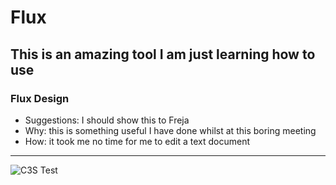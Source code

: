 # Flux

This is an amazing tool I am just learning how to use
---

### Flux Design

- Suggestions: I should show this to Freja
- Why: this is something useful I have done whilst at this boring meeting
- How: it took me no time for me to edit a text document
---

![C3S Test](https://cds.climate.copernicus.eu/apps/97/41-calculate-gdd)
